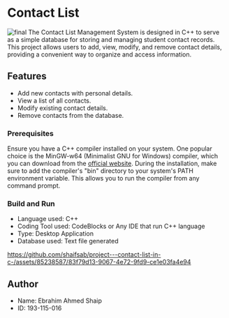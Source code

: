 # Contact List
![final](https://github.com/shaifsab/project---contact-list/assets/85238587/e993d4bc-e8cd-4026-99f2-f7f595fcc7a6)
The Contact List Management System is designed in C++ to serve as a simple database for storing and managing student contact records. This project allows users to add, view, modify, and remove contact details, providing a convenient way to organize and access information.

## Features

- Add new contacts with personal details.
- View a list of all contacts.
- Modify existing contact details.
- Remove contacts from the database.


### Prerequisites

Ensure you have a C++ compiler installed on your system. One popular choice is the MinGW-w64 (Minimalist GNU for Windows) compiler, which you can download from the [official website](https://mingw-w64.org/doku.php).
During the installation, make sure to add the compiler's "bin" directory to your system's PATH environment variable. This allows you to run the compiler from any command prompt.


### Build and Run

- Language used: C++
- Coding Tool used: CodeBlocks or Any IDE that run C++ language
- Type: Desktop Application
- Database used: Text file generated

https://github.com/shaifsab/project---contact-list-in-c-/assets/85238587/83f79d13-9067-4e72-9fd9-ce1e03fa4e94

## Author
- Name: Ebrahim Ahmed Shaip
- ID: 193-115-016


   
